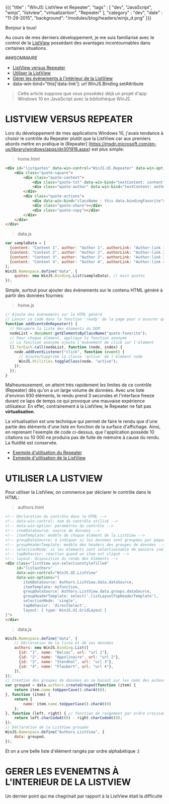{{{ "title" : "WinJS: ListView et Repeater", "tags" : [ "dev", "JavaScript", "winjs", "listview", "virtualizartion", "Repeater" ], "category" : "dev", "date" : "11-29-2015", "background": "/modules/blog/headers/winjs_d.png" }}}

Bonjour à tous!

Au cours de mes derniers développement, je me suis familiarisé avec le control de la [ListView](https://msdn.microsoft.com/en-us/library/windows/apps/br211837.aspx) possédant des avantages incontournables dans certaines situations.


###SOMMAIRE

* [ListView versus Repeater](#listVSRep)
* [Utiliser la ListView](#listview)
* [Gérer les évènements à l'intérieur de la ListView](#events)
* data-win-bind="this['data-link']: url WinJS.Binding.setAttribute


>Cette article suppose que vous possédez déjà un projet d'app Windows 10 en JavaScript avec la bibliothèque WinJS

# <a name="listVSRep"></a>LISTVIEW VERSUS REPEATER

Lors du développement de mes applications Windows 10, j'avais tendance à choisir le contrôle du Repeater plutôt que la ListView car aux premiers abords mettre en pratique le [Repeater] (https://msdn.microsoft.com/en-us/library/windows/apps/dn301916.aspx) est plus simple:

>home.html
```html
<div id="listquotes" data-win-control="WinJS.UI.Repeater" data-win-options="{data: data.quotes}">
    <div class="quote-square">
        <div class="quote-content">
            <div class="quote-txt" data-win-bind="textContent: content"></div>
            <div class="quote-author" data-win-bind="textContent: author; this['datalink']: authorLink"></div>
        </div>
        <div class="quote-actions">
            <div data-win-bind="className : this data.bindingFavorite"></div>
            <div class="quote-share"></div>
            <div class="quote-copy"></div>
        </div>
    </div>
</div>
```

>data.js
```JavaScript
var sampleData = [
  {content: "Content 1", author: "Author 1", authorLink: "Author-link 1"},
  {content: "Content 2", author: "Author 2", authorLink: "Author-link 2"},
  {content: "Content 3", author: "Author 3", authorLink: "Author-link 3"},
  {content: "Content 4", author: "Author 4", authorLink: "Author-link 4"},
];
WinJS.Namespace.define("data", {
    quotes: new WinJS.Binding.List(sampleData), // main quotes
});
```

Simple, surtout pour ajouter des évènements sur le contenu HTML généré à partir des données fournies:

>home.js
```JavaScript
// Ajoute des évènements sur le HTML généré
// Lancer ce code dans la fonction 'ready' de la page pour s'assurer que le rendu a été fait
function addEventsOnRepeater() {
  // Récupère la liste des éléments du DOM
  nodeList = document.getElementsByClassName("quote-favorite");
  // Pour chaque élément, applique la fonction anonyme
  // La fonction anonyme ajoute l'évènement de click sur l'élément
  [].forEach.call(nodeList, function (node, index) {
    node.addEventListener("click", function (event) {
      // Ajoute/Supprime la classe 'active' de l'élément node
      WinJS.Utilities.toggleClass(node, "active");
    });
  });
}
```

Malheureusement, on atteint très rapidement les limites de ce contrôle (Repeater) dès qu'on a un large volume de données.
Avec une liste d'environ 930 éléments, le rendu prend 3 secondes et l'interface freeze durant ce laps de temps ce qui provoque une mauvaise expérience utilisateur.
En effet, contrairement à la ListView, le Repeater ne fait pas **virtualisation**.

La virtualisation est une technique qui permet de faire le rendu que d'une partie des éléments d'une liste en fonction de la surface d'affichage. Ainsi, en reprenant l'exemple de code ci-dessus, que l'application possède 10 citations ou 10 000 ne produira pas de fuite de mémoire à cause du rendu. La fluidité est conservée.


* [Exemple d'utilisation du Repeater](http://winjs.azurewebsites.net/#repeater)
* [Exmeple d'utilisation de la ListView](http://winjs.azurewebsites.net/#listviewinteractions)

# <a name="listview"></a> UTILISER LA LISTVIEW

Pour utiliser la ListView, on commence par déclarer le contrôle dans le HTML:

>authors.html
```html
<!-- Déclaration du contrôle dans le HTML -->
<!-- data-win-control: nom du contrôle utilisé -->
<!-- data-win-option: paramètres du contrôle -->
<!-- itemDataSource: source de données -->
<!-- itemTemplate: modèle de chaque élément de la ListView -->
<!-- groupDataSource: à indiquer si les données sont groupées par paquet -->
<!-- groupHeaderTemplate: modèle des headers des groupes de données -->
<!-- selectionMode: si les éléments sont sélectionnable de manière individuelle ou multiple -->
<!-- tapBehavior: réaction quand un item est cliqué -->
<!-- layout: disposition du rendu des éléments -->
<div class="listView win-selectionstylefilled"
     id="listauthors"
     data-win-control="WinJS.UI.ListView"
     data-win-options="{
        itemDataSource: Authors.ListView.data.dataSource,
        itemTemplate: myfunction,
        groupDataSource: Authors.ListView.data.groups.dataSource,
        groupHeaderTemplate: select('.listLayoutTopHeaderTemplate'),
        selectionMode: 'single',
        tapBehavior: 'directSelect',
        layout: { type: WinJS.UI.GridLayout }
}">
</div>
```

>data.js
```JavaScript
WinJS.Namespace.define("data", {
    // Déclaration de la liste et de ses données
    authors: new WinJS.Binding.List([
      {id: "1", name: "Balzac", url: "url 1"},
      {id: "2", name: "Appolinaire", url: "url 2"},
      {id: "3", name: "Stendhal", url: "url 3"},
      {id: "4", name: "Flaubert", url: "url 4"},
    ]),
});
// Création des groupes de données en se basant sur les noms des auteurs
var grouped = data.authors.createGrouped(function (item) {
    return item.name.toUpperCase().charAt(0);
}, function (item) {
    return {
        name: item.name.toUpperCase().charAt(0)
    };
}, function (left, right) { // fonction de rangement par ordre croissant A-Z
    return left.charCodeAt(0) - right.charCodeAt(0);
});
// Déclaration de la ListView groupée
WinJS.Namespace.define("Authors.ListView", {
    data: grouped,
});
```

Et on a une belle liste d'élément rangés par ordre alphabétique :)

# <a name="events"></a> GERER LES EVENEMTNS À L'INTERIEUR DE LA LISTVIEW

Un dernier point qui me chagrinait par rapport à la ListView était la difficulté 
